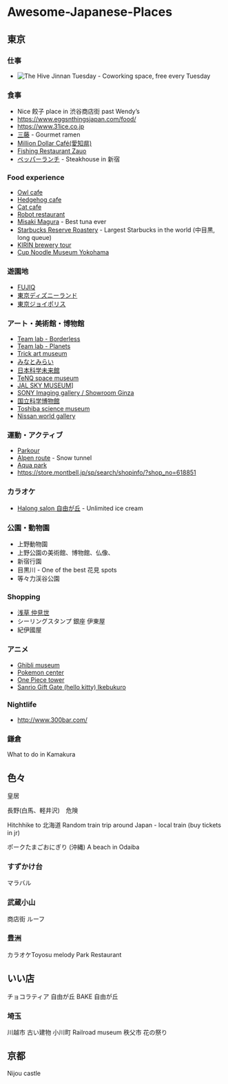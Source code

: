 # Awesome-Japanese-Places

## 東京

### 仕事
- ![The Hive Jinnan Tuesday](https://thehivejinnan.com/ja/) - Coworking space, free every Tuesday

### 食事
- Nice 餃子 place in 渋谷商店街 past Wendy’s
- https://www.eggsnthingsjapan.com/food/
- https://www.31ice.co.jp
- [三藤](http://mitsu-fuji.com/) - Gourmet ramen
- [Million Dollar Café(愛知県)](https://www.tofugu.com/travel/million-dollar-cafe/)
- [Fishing Restaurant Zauo](http://www.zauo.com/)
- [ペッパーランチ](https://www.pepperlunch.com/) - Steakhouse in 新宿

### Food experience
- [Owl cafe](https://www.owlvillage.jp/harajuku.html)
- [Hedgehog cafe](http://www.harinezumi-cafe.com/en/)
- [Cat cafe](http://catmocha.jp/shibuya/)
- [Robot restaurant](http://www.shinjuku-robot.com/pc/index.php)
- [Misaki Magura](https://www.haneda-tokyo-access.com/en/info/misakimagro/index.html) - Best tuna ever
- [Starbucks Reserve Roastery](https://www.starbucks.co.jp/roastery/) - Largest Starbucks in the world (中目黒, long queue)
- [KIRIN brewery tour](https://www.kirin.co.jp/entertainment/factory/english/beer/)
- [Cup Noodle Museum Yokohama](https://www.cupnoodles-museum.jp/ja/)

### 遊園地
- [FUJIQ](https://www.fujiq.jp/shop/)
- [東京ディズニーランド](https://www.tokyodisneyresort.jp/tdl/)
- [東京ジョイポリス](http://tokyo-joypolis.com/)

### アート・美術館・博物館
- [Team lab - Borderless](https://borderless.teamlab.art/jp/)
- [Team lab - Planets](https://planets.teamlab.art/tokyo/)
- [Trick art museum](http://www.trickart.info/)
- [みなとみらい](http://minatomirai21.com/)
- [日本科学未来館](https://www.miraikan.jst.go.jp/)
- [TeNQ space museum](https://www.tokyo-dome.co.jp/en/tourists/tenq/)
- [JAL SKY MUSEUM](https://www.jal.co.jp/kengaku/)]
- [SONY Imaging gallery / Showroom Ginza](https://www.sony.co.jp/united/imaging/gallery/)
- [国立科学博物館](http://www.kahaku.go.jp/)
- [Toshiba science museum](http://toshiba-mirai-kagakukan.jp/en/)
- [Nissan world gallery](http://www.nissan.co.jp/GALLERY/HQ/)

### 運動・アクティブ
- [Parkour](http://missionparkourpark.com)
- [Alpen route](https://www.alpen-route.com/) - Snow tunnel
- [Aqua park](http://www.aqua-park.jp/aqua/en/index.html)
- https://store.montbell.jp/sp/search/shopinfo/?shop_no=618851

### カラオケ
- [Halong salon 自由が丘](http://www.karaoke-mokomoko.com/store/halong-salon-jiyugaoka/) - Unlimited ice cream

### 公園・動物園
- 上野動物園
- 上野公園の美術館、博物館、仏像、
- 新宿行園
- 目黒川 - One of the best 花見 spots
- 等々力渓谷公園

### Shopping
- [浅草 仲見世](http://www.asakusa-nakamise.jp/)
- シーリングスタンプ 銀座 伊東屋
- 紀伊國屋

### アニメ
- [Ghibli museum](http://www.ghibli-museum.jp/)
- [Pokemon center](https://www.pokemoncenter-online.com/)
- [One Piece tower](https://onepiecetower.tokyo/)
- [Sanrio Gift Gate (hello kitty) Ikebukuro](https://www.sanrio.co.jp/shop/sh4431100/)

### Nightlife
- http://www.300bar.com/


### 鎌倉
What to do in Kamakura


## 色々


皇居





長野(白馬、軽井沢)　危険

Hitchhike to 北海道
Random train trip around Japan - local train (buy tickets in jr)

ポークたまごおにぎり (沖縄)
A beach in Odaiba









### すずかけ台
マラバル

### 武蔵小山
商店街 
ルーフ



### 豊洲
カラオケToyosu melody
Park
Restaurant

## いい店
チョコラティア 自由が丘
BAKE 自由が丘

### 埼玉
川越市 古い建物
小川町
Railroad museum 
秩父市 花の祭り

## 京都
Nijou castle


